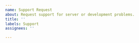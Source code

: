 ```yaml
---
name: Support Request
about: Request support for server or development problems.
title: ''
labels: Support
assignees: ''

---
```


<!--
Please make sure to provide us with as much information as possible to allow us to process your request as quickly as possible.
-->
